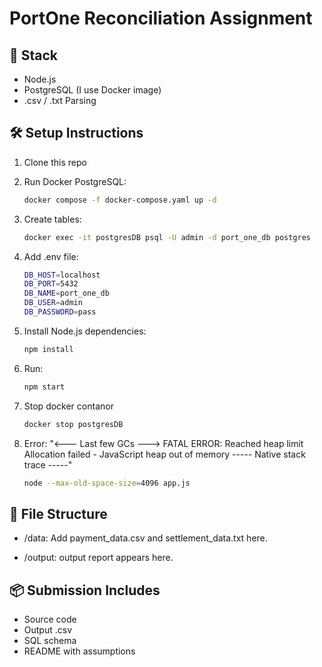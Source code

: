 # PortOne Reconciliation Assignment

## 🧪 Stack

- Node.js
- PostgreSQL (I use Docker image)
- .csv / .txt Parsing

## 🛠 Setup Instructions

1. Clone this repo
2. Run Docker PostgreSQL:
   ```bash
   docker compose -f docker-compose.yaml up -d
   ```
3. Create tables:

    ```bash
    docker exec -it postgresDB psql -U admin -d port_one_db postgres
    ```
4. Add .env file:
    ```bash
    DB_HOST=localhost
    DB_PORT=5432
    DB_NAME=port_one_db
    DB_USER=admin
    DB_PASSWORD=pass
    ```
5. Install Node.js dependencies:

    ```bash
    npm install
    ```
6. Run:

    ```bash
    npm start
    ```
7. Stop docker contanor
    ```bash
    docker stop postgresDB 
    ```
8. Error: "<--- Last few GCs --->
FATAL ERROR: Reached heap limit Allocation failed - JavaScript heap out of memory
----- Native stack trace -----"
    ```bash
    node --max-old-space-size=4096 app.js
    ```
## 📁 File Structure
- /data: Add payment_data.csv and settlement_data.txt here.

- /output: output report appears here.

## 📦 Submission Includes
- Source code
- Output .csv
- SQL schema
- README with assumptions
